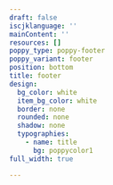 ```yaml
---
draft: false
iscjklanguage: ''
mainContent: ''
resources: []
poppy_type: poppy-footer
poppy_variant: footer
position: bottom
title: footer
design:
  bg_color: white
  item_bg_color: white
  border: none
  rounded: none
  shadow: none
  typographies:
    - name: title
      bg: poppycolor1
full_width: true

---
```

